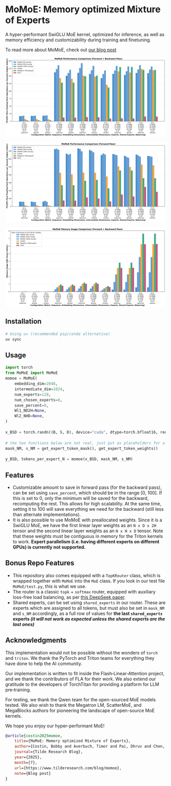 # MoMoE: Memory optimized Mixture of Experts

A hyper-performant SwiGLU MoE kernel, optimized for inference, as well as memory efficiency and customizability during training and finetuning.

To read more about MoMoE, check out [our blog post](https://www.tilderesearch.com/blog/momoe)

![Different MoE Full Pass Speeds](./images/moe_full.png)

![Different MoE Forward Pass Speeds](./images/moe_forward.png)

![Different MoE Memory Usage](./images/moe_memory.png)

## Installation
```bash
# Using uv (recommended pip/conda alternative)
uv sync
```

## Usage
```python
import torch
from MoMoE import MoMoE
momoe = MoMoE(
    embedding_dim=2048, 
    intermediate_dim=1024,
    num_experts=128,
    num_chosen_experts=8,
    save_percent=0,
    Wl1_ND2H=None,
    Wl2_NHD=None,
)

x_BSD = torch.randn((B, S, D), device="cuda", dtype=torch.bfloat16, requires_grad=True)

# the two functions below are not real, just put as placeholders for a router
mask_NM, s_NM = get_expert_token_mask(), get_expert_token_weights()

y_BSD, tokens_per_expert_N = momoe(x_BSD, mask_NM, s_NM)
```
## Features
- Customizable amount to save in forward pass (for the backward pass), can be set using `save_percent`, which should be in the range [0, 100]. If this is set to 0, only the minimum will be saved for the backward, recomputing the rest. This allows for high scalability. At the same time, setting it to 100 will save everything we need for the backward (still less than alternate implementations).
- It is also possible to use MoMoE with preallocated weights. Since it is a SwiGLU MoE, we have the first linear layer weights as an `N x D x 2H` tensor and the second linear layer weights as an `N x H x D` tensor. Note that these weights must be contiguous in memory for the Triton kernels to work. **Expert parallelism (i.e. having different experts on different GPUs) is currently not supported.**

## Bonus Repo Features
- This repository also comes equipped with a `TopKRouter` class, which is wrapped together with `MoMoE` into the `MoE` class. If you look in our test file `MoMoE/test.py`, this is what we use.
- The router is a classic `topk` + `softmax` router, equipped with auxiliary loss-free load balancing, as per [this DeepSeek paper](https://arxiv.org/html/2408.15664v1).
- Shared experts, can be set using `shared_experts` in our router. These are experts which are assigned to all tokens, but must also be set in `mask_NM` and `s_NM` accordingly, as a full row of values for **the last `shared_experts` experts _(it will not work as expected unless the shared experts are the last ones)_**

## Acknowledgments
This implementation would not be possible without the wonders of `torch` and `triton`. We thank the PyTorch and Triton teams for everything they have done to help the AI community.

Our implementation is written to fit inside the Flash‑Linear‑Attention project, and we thank the contributors of FLA for their work. We also extend our gratitude to the developers of TorchTitan for providing a platform for LLM pre‑training.

For testing, we thank the Qwen team for the open-sourced MoE models tested. We also wish to thank the Megatron LM, ScatterMoE, and MegaBlocks authors for pioneering the landscape of open-source MoE kernels.

We hope you enjoy our hyper-performant MoE!

```bibtex
@article{costin2025momoe,
    title={MoMoE: Memory optimized Mixture of Experts},
    author={Costin, Bobby and Averbuch, Timor and Pai, Dhruv and Chen, Nathan and Keigwin, Ben},
    journal={Tilde Research Blog},
    year={2025},
    month={7},
    url={https://www.tilderesearch.com/blog/momoe},
    note={Blog post}
}
```